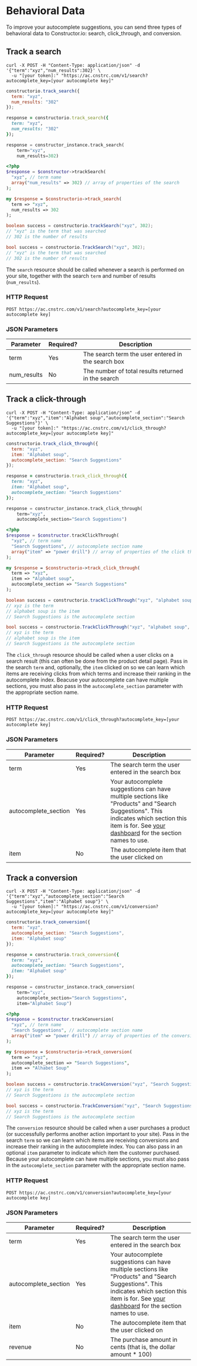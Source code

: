 # Behavioral Data

To improve your autocomplete suggestions, you can send three types of behavioral data to Constructor.io: search, click_through, and conversion.

## Track a search

```shell
curl -X POST -H "Content-Type: application/json" -d '{"term":"xyz","num_results":302}' \
  -u "[your token]:" "https://ac.cnstrc.com/v1/search?autocomplete_key=[your autocomplete key]"
```

```javascript
constructorio.track_search({
  term: "xyz",
  num_results: "302"
});
```

```ruby
response = constructorio.track_search({
  term: "xyz",
  num_results: "302"
});
```

```python
response = constructor_instance.track_search(
    term="xyz",
    num_results=302)
```

```php
<?php
$response = $constructor->trackSearch(
  "xyz", // term name
  array("num_results" => 302) // array of properties of the search
);
```

```perl
my $response = $constructorio->track_search(
  term => "xyz",
  num_results => 302
);
```

```java
boolean success = constructorio.trackSearch("xyz", 302);
// "xyz" is the term that was searched
// 302 is the number of results
```

```csharp
bool success = constructorio.TrackSearch("xyz", 302);
// "xyz" is the term that was searched
// 302 is the number of results
```

The `search` resource should be called whenever a search is performed on your site, together with the search `term` and number of results (`num_results`).

### HTTP Request

`POST https://ac.cnstrc.com/v1/search?autocomplete_key=[your autocomplete key]`

### JSON Parameters

Parameter | Required? | Description
--------- | ----------- | ----------
term | Yes | The search term the user entered in the search box
num_results | No | The number of total results returned in the search

## Track a click-through

```shell
curl -X POST -H "Content-Type: application/json" -d '{"term":"xyz","item":"Alphabet soup","autocomplete_section":"Search Suggestions"}' \
  -u "[your token]:" "https://ac.cnstrc.com/v1/click_through?autocomplete_key=[your autocomplete key]"
```

```javascript
constructorio.track_click_through({
  term: "xyz",
  item: "Alphabet soup",
  autocomplete_section: "Search Suggestions"
});
```

```ruby
response = constructorio.track_click_through({
  term: "xyz",
  item: "Alphabet soup",
  autocomplete_section: "Search Suggestions"
});
```

```python
response = constructor_instance.track_click_through(
    term="xyz",
    autocomplete_section="Search Suggestions")
```

```php
<?php
$response = $constructor.trackClickThrough(
  "xyz", // term name
  "Search Suggestions", // autocomplete section name
  array("item" => "power drill") // array of properties of the click through
);
```

```perl
my $response = $constructorio->track_click_through(
  term => "xyz",
  item => "Alphabet soup",
  autocomplete_section => "Search Suggestions"
);
```

```java
boolean success = constructorio.trackClickThrough("xyz", "alphabet soup", "Search Suggestions");
// xyz is the term
// alphabet soup is the item
// Search Suggestions is the autocomplete section
```

```csharp
bool success = constructorio.TrackClickThrough("xyz", "alphabet soup", "Search Suggestions");
// xyz is the term
// alphabet soup is the item
// Search Suggestions is the autocomplete section
```

The `click_through` resource should be called when a user clicks on a search result (this can often be done from the product detail page). Pass in the search `term` and, optionally, the `item` clicked on so we can learn which items are receiving clicks from which terms and increase their ranking in the autocomplete index. Beacuse your autocomplete can have multiple sections, you must also pass in the `autocomplete_section` parameter with the appropriate section name.

### HTTP Request

`POST https://ac.cnstrc.com/v1/click_through?autocomplete_key=[your autocomplete key]`

### JSON Parameters

Parameter | Required? | Description
--------- | ----------- | ----------
term | Yes | The search term the user entered in the search box
autocomplete_section | Yes | Your autocomplete suggestions can have multiple sections like "Products" and "Search Suggestions".  This indicates which section this item is for.  See [your dashboard](/dashboard) for the section names to use.
item | No | The autocomplete item that the user clicked on

## Track a conversion

```shell
curl -X POST -H "Content-Type: application/json" -d '{"term":"xyz","autocomplete_section":"Search Suggestions","item":"Alphabet soup"}' \
  -u "[your token]:" "https://ac.cnstrc.com/v1/conversion?autocomplete_key=[your autocomplete key]"
```

```javascript
constructorio.track_conversion({
  term: "xyz",
  autocomplete_section: "Search Suggestions",
  item: "Alphabet soup"
});
```

```ruby
response = constructorio.track_conversion({
  term: "xyz",
  autocomplete_section: "Search Suggestions",
  item: "Alphabet soup"
});
```

```python
response = constructor_instance.track_conversion(
    term="xyz",
    autocomplete_section="Search Suggestions",
    item="Alphabet Soup")
```

```php
<?php
$response = $constructor.trackConversion(
  "xyz", // term name
  "Search Suggestions", // autocomplete section name
  array("item" => "power drill") // array of properties of the conversion
);
```

```perl
my $response = $constructorio->track_conversion(
  term => "xyz",
  autocomplete_section => "Search Suggestions",
  item => "Alhabet Soup"
);
```

```java
boolean success = constructorio.trackConversion("xyz", "Search Suggestions");
// xyz is the term
// Search Suggestions is the autocomplete section
```

```csharp
bool success = constructorio.TrackConversion("xyz", "Search Suggestions");
// xyz is the term
// Search Suggestions is the autocomplete section
```

The `conversion` resource should be called when a user purchases a product (or successfully performs another action important to your site). Pass in the search `term` so we can learn which items are receiving conversions and increase their ranking in the autocomplete index. You can also pass in an optional `item` parameter to indicate which item the customer purchased. Because your autocomplete can have multiple sections, you must also pass in the `autocomplete_section` parameter with the appropriate section name.

### HTTP Request

`POST https://ac.cnstrc.com/v1/conversion?autocomplete_key=[your autocomplete key]`

### JSON Parameters

Parameter | Required? | Description
--------- | ----------- | ----------
term | Yes | The search term the user entered in the search box
autocomplete_section | Yes | Your autocomplete suggestions can have multiple sections like "Products" and "Search Suggestions".  This indicates which section this item is for.  See [your dashboard](/dashboard) for the section names to use.
item | No | The autocomplete item that the user clicked on
revenue | No | The purchase amount in cents (that is, the dollar amount * 100)

